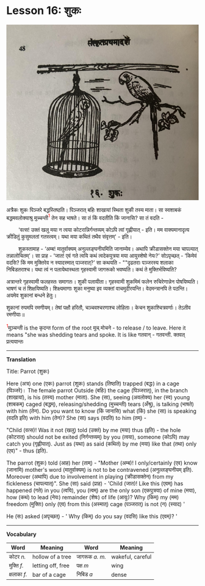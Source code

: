 # Lesson 16: शुकः

![Bird picture](./images/r1l16.jpg)

अत्रैकः शुकः पिञ्जरे बद्धस्तिष्ठति। पिञ्जरात् बहिः शाखायां स्थिता शुकी तस्य माता। सा स्वशाबकं बद्धमवलोक्याश्रु मुच्चन्ती<span style="color:red"><sup>1</sup></span> तेन सह भाषते। सा तं किं वदतीति किं जानासि? सा तं वदति -

&nbsp;&nbsp;&nbsp;&nbsp;&nbsp;&nbsp;&nbsp;&nbsp;'वत्स! उक्तं खलु मया न त्वया कोटरान्निर्गन्तव्यम् कोऽपि त्वां गृह्णीयात् - इति। मम वाक्यमानादृत्य क्रीडितुं कुसुमलतां गतस्त्वम्। यथा मया कथितं तथैव संवृत्तम्' - इति।

&nbsp;&nbsp;&nbsp;&nbsp;&nbsp;&nbsp;&nbsp;&nbsp;शुकस्तामाह - ’अम्ब! मातुर्वाक्यम् अनुल्लङ्घनीयमिति जानाम्येव। अथापि क्रीडासक्तेन मया चापल्यात् तन्नालोचितम्’। सा प्राह - ’जात! एवं गते त्वयि कथं त्वदेकपुत्रया मया आयुस्शेषो नेयः?’ सोऽपृच्छत् - ’किमेवं वदसि? किं मम मुक्तिरेव न स्यादस्मात् पञ्जरात्?’ सा कथयति - ""दृढतराः पञ्जरस्य शलाका निबिडतराश्च। यथा त्वं न पलायेथास्थता गृहस्वामी जागरूको भवष्यति। कथं ते मुक्तिर्भविष्यति?

अत्रान्तरे गृहस्वामी फलहस्तः समागतः। शुकी पलायीता। गृहस्वामी शुकमिमं फलेन रुचिरेणान्नेन पोषयिष्यति। भाषणं च तं शिक्षयिष्यति। शिक्ष्यमाणाः शुका मनुष्या इव व्यक्तां वाचमुदीरयन्ति। वेदमन्त्रानपि ते पठन्ति। अयमेव शुकानां बन्धने हेतुः।

शुकानां रुपमपि रमणीयम्। तेषां पक्षौ हरितौ, चञ्चवश्चरणाश्च लोहिताः। केचन शुकाश्चित्रवर्णाः। तेऽतीव रमणीयाः॥

<span style="color:red"><sup>1</sup></span>मुञ्चन्ती is the कृदन्त form of the root मुच् मोचने - to release / to leave. Here it means "she was shedding tears and spoke. It is like गतवान् - गतवन्ती. क्तवत् प्रत्ययान्तः

---

**Translation**

Title: Parrot (शुकः)

Here (अत्र) one (एकः) parrot (शुकः) stands (तिष्ठति) trapped (बद्धः) in a cage (पिञ्जरे)। The female parrot Outside (बहिः) the cage (पिञ्जरात्), in the branch (शाखायां), is his (तस्य) mother (माता). She (सा), seeing (अवलोक्य) her (स्व) young (शाबकम्) caged (बद्धम्), releasing/shedding (मुच्चन्ती) tears (अँश्रु), is talking (भाषते) with him (तेन). Do you want to know (किं जानासि) what (किं) she (सा) is speaking (वदति इति) with him (तेन)? She (सा) says (वदति) to him (तम्) - 

"Child (वत्स)! Was it not (खलु) told (उक्तं) by me (मया) thus (इति) - the hole (कोटरात्) should not be exited (निर्गन्तव्यम्) by you (त्वया), someone (कोऽपि) may catch you (गृह्णीयात्). Just as (यथा) as said (कथितं) by me (मया) like that (तथा) only (एव)" - thus (इति).

The parrot (शुकः) told (आह) her (ताम्) - "Mother (अम्ब)!  I only/certainly  (एव) know (जानामि) mother's word (मातुर्वाक्यम्) is not to be contravened (अनुल्लङ्घनीयम् इति). Moreover (अथापि) due to involvement in playing (क्रीडासक्तेन) from my fickleness (चापल्यात्)". She (सा) said (प्राह) - 'Child (जात)!  Like this (एवम्) has happened (गते) in you (त्वयि), you (त्वम्) are the only son  (एकपुत्रया) of mine (मया), how (कथं) to lead (नेयः) remainder (शेषः) of life (आयुः)? Why (किम्) my (मम) freedom (मुक्तिः) only (एव) from this (अस्मात्) cage (पञ्जरात्) is not (न) (स्याद) ' 

He (सः) asked (अपृच्छत्) - ' Why (किम्) do you say (वदसि) like this (एवम्)? '

---

**Vocabulary**

| Word | Meaning | Word | Meaning |
| --- | --- | --- | --- | 
| कोटर *n.* | hollow of a tree | जागरूक *a. m.* |  wakeful, careful |
| मुक्ति *f.* | letting off, free | पक्ष *m* | wing |
| क्षलाका *f.* | bar of a cage | निबिड *a* | dense |